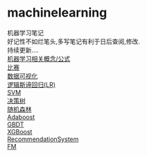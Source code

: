 # machinelearning

机器学习笔记
<br/>
好记性不如烂笔头,多写笔记有利于日后查阅,修改.
<br/>
持续更新....
<br/>
<a target="_blank" href="https://github.com/linzhenpeng/machinelearning/blob/master/BASE/BASE.ipynb">机器学习相关概念/公式</a>
<br/>
<a target="_blank" href="https://github.com/linzhenpeng/machinelearning/blob/master/DataGame">比赛</a>
<br/>
<a target="_blank" href="https://github.com/linzhenpeng/machinelearning/blob/master/BASE/DataVisualization.ipynb">数据可视化</a>
<br/>
<a target="_blank" href="https://github.com/linzhenpeng/machinelearning/blob/master/LogisticRegression/LogisticRegression.ipynb">逻辑斯谛回归(LR)</a>
<br/>
<a target="_blank" href="https://github.com/linzhenpeng/machinelearning/blob/master/LogisticRegression/SVM.ipynb">SVM</a>
<br/>
<a target="_blank" href="https://github.com/linzhenpeng/machinelearning/blob/master/decisionTree/decisionTree.ipynb">决策树</a>
<br />
<a target="_blank" href="https://github.com/linzhenpeng/machinelearning/blob/master/RandomForest/RandomForest.ipynb">随机森林</a>
<br />
<a target="_blank" href="https://github.com/linzhenpeng/machinelearning/blob/master/Adaboost/Adaboost.ipynb">Adaboost</a>
<br/>
<a target="_blank" href="https://github.com/linzhenpeng/machinelearning/blob/master/GBDT/GBDT.ipynb">GBDT</a>
<br/>
<a target="_blank" href="https://github.com/linzhenpeng/machinelearning/blob/master/XGBoost/XGBoost.ipynb">XGBoost</a>
<br/>
<a target="_blank" href="https://github.com/linzhenpeng/machinelearning/blob/master/RecommendationSystem/RecommendationSystem.ipynb">RecommendationSystem</a>
<br/>
<a target="_blank" href="https://github.com/linzhenpeng/machinelearning/blob/master/FM/FM.ipynb">FM</a>
<br/>

